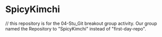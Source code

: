 # SpicyKimchi


// this repository is for the 04-Stu_Git breakout group activity. 
    Our group named the Repository to "SpicyKimchi" instead of "first-day-repo". 

    